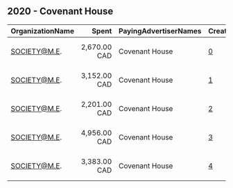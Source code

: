## 2020 - Covenant House 
|OrganizationName|Spent|PayingAdvertiserNames|CreativeUrls|Impressions|Genders|AgeBrackets|CountryCodes|BillingAddresses|CandidateBallotInformation|
|:---|---:|:---|:---|---:|:---|:---|:---|:---|:---|
|SOCIETY@M.E.|2,670.00 CAD|Covenant House|[0](https://www.snap.com/political-ads/asset/f46349e42468aee57c2a566c7691ba4bae940a7262e77bf6775ea5a45fd0dff8?mediaType=mp4)|1,982,798|FEMALE|15-18|canada|"7236 rue Marconi,Montreal,H2R 2Z5,CA"||
|SOCIETY@M.E.|3,152.00 CAD|Covenant House|[1](https://www.snap.com/political-ads/asset/d9ae29599d87f3aca23f45e458dd359651ffa1ab6d29814f1c57f3affddc35f7?mediaType=mp4)|2,422,601|FEMALE|15-18|canada|"7236 rue Marconi,Montreal,H2R 2Z5,CA"||
|SOCIETY@M.E.|2,201.00 CAD|Covenant House|[2](https://www.snap.com/political-ads/asset/acd2031afc4d0f3cb2b33c92a8b6de3f51ea420c52561aa5030c9ce19f9bc3ec?mediaType=mp4)|1,632,527|FEMALE|15-18|canada|"7236 rue Marconi,Montreal,H2R 2Z5,CA"||
|SOCIETY@M.E.|4,956.00 CAD|Covenant House|[3](https://www.snap.com/political-ads/asset/b97dd8ae044bb859a41c3156ee977e9c3546842639ef1ad221c5845f3f084558?mediaType=mp4)|3,701,057|FEMALE|15-18|canada|"7236 rue Marconi,Montreal,H2R 2Z5,CA"||
|SOCIETY@M.E.|3,383.00 CAD|Covenant House|[4](https://www.snap.com/political-ads/asset/d4184907f19337243ce9eb06212f64ec357e1a171844b4dc5d49198404e2a3ce?mediaType=mp4)|2,591,308|FEMALE|15-18|canada|"7236 rue Marconi,Montreal,H2R 2Z5,CA"||
